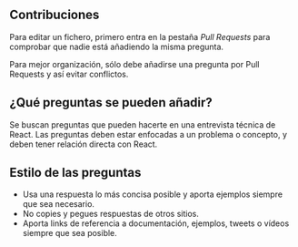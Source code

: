 ## Contribuciones

Para editar un fichero, primero entra en la pestaña *Pull Requests* para comprobar que nadie está añadiendo la misma pregunta.

Para mejor organización, sólo debe añadirse una pregunta por Pull Requests y así evitar conflictos.

## ¿Qué preguntas se pueden añadir?

Se buscan preguntas que pueden hacerte en una entrevista técnica de React. Las preguntas deben estar enfocadas a un problema o concepto, y deben tener relación directa con React.

## Estilo de las preguntas

- Usa una respuesta lo más concisa posible y aporta ejemplos siempre que sea necesario.
- No copies y pegues respuestas de otros sitios.
- Aporta links de referencia a documentación, ejemplos, tweets o vídeos siempre que sea posible.
